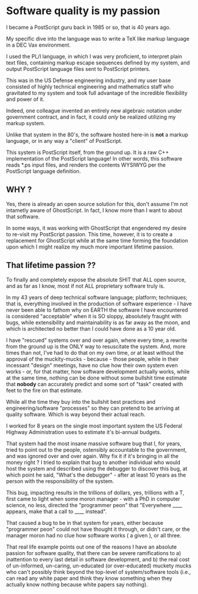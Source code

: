 <h1>Software quality is my passion</h1>

I became a PostScript guru back in 1985 or so, that is 40 years ago.

My specific dive into the language was to write a TeX like markup language in a DEC Vax environment.

I used the PL/I language, in which I was very proficient, to interpret plain text files, containing 
markup escape sequences defined by my system, and output PostScript language files sent to PostScript printers.

This was in the US Defense engineering industry, and my user base consisted of highly technical engineering and mathematics staff who gravitated 
to my system and took full advantage of the incredible flexibility and power of it.

Indeed, one colleague invented an entirely new algebraic notation under government contract, and in fact, it could <i>only</i> be realized 
utilizing my markup system.

Unlike that system in the 80's, the software hosted here-in is <b>not</b> a markup language, or in any way a "client" of PostScript.

This system is PostScript itself, from the ground up. It is a raw C++ implementation of the PostScript language! In other words, this software reads 
*.ps input files, and renders the contents WYSIWYG per the PostScript language definition.

<h2>WHY ?</h2>

Yes, there is already an open source solution for this, don't assume I'm not intametly aware of GhostScript. In fact, I know more than 
I want to about that software. 

In some ways, it was working with GhostScript that engendered my desire to re-visit my PostScript passion. This time, however, it is to create 
a replacement for GhostScript while at the same time forming the foundation upon which I might realize my much more important lifetime passion.

<h2>That lifetime passion ??</h2>

To finally and completely expose the absolute SHIT that ALL open source, and as far as I know, most if not ALL proprietary software truly is.

In my 43 years of deep technical software language; platform; techniques; that is, everything involved in the production of software experience - I have never
been able to fathom why on EARTH the software I have encountered is considered "acceptable" when it is SO sloppy, absolutely fraught with bugs, 
while extensibility and maintainability is as far away as the moon, and which is architected no better than I could have done as a 10 year old.

I have "rescued" systems over and over again, where every time, a rewrite from the ground up is the ONLY way to resuscitate the system. 
And, more times than not, I've had to do that on my own time, or at least without the approval of the muckity-mucks - 
because - those people, while in their incessant "design" meetings, have no clue how their own system even works - or, for that matter, 
how software development actually works, while at the same time, nothing can be done without some bullshit time estimate that <b>nobody</b> can
accurately predict and some sort of "task" created with feet to the fire on that estimate.

While all the time they buy into the bullshit best practices and engineering/software "processes" so they can pretend to be 
arriving at quality software. Which is way beyond their actual reach.

I worked for 8 years on the single most important system the US Federal Highway Administration uses to estimate it's bi-annual budgets.

That system had the most insane massive software bug that I, for years, tried to point out to the people, ostensibly accountable to the government, 
and was ignored over and over again. Why fix it if it's bringing in all the money right ? I tried to explain that bug to another individual 
who would host the system and described using the debugger to discover this bug, at which point he said, "What's the debugger" - after at least 
10 years as the person with the responsibility of the system.

This bug, impacting results in the trillions of dollars, yes, trillions with a T, first came to light when some moron manager - with a PhD in computer
science, no less, directed the "programmer peon" that "Everywhere ____ appears, make that a call to ____ instead".

That caused a bug to be in that system for years, either because "programmer peon" could not have thought it through, or didn't care, or the 
manager moron had no clue how software works ( a given ), or all three.

That real life example points out one of the reasons I have an absolute passion for software quality, that there can be severe ramifications
to a) inattention to every last detail in software development, and b) the real cost of un-informed, un-caring, un-educated (or over-educated) 
muckety mucks who can't possibly think beyond the top-level of system/software tools (i.e., can read any white paper and think they know something
when they actually know nothing because white papers say nothing).




